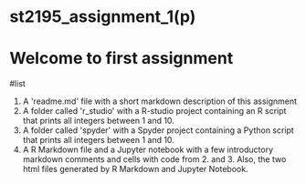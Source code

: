# st2195_assignment_1(p)
# Welcome to first assignment

#list
1. A 'readme.md' file with a short markdown description of this assignment
2. A folder called 'r_studio' with a R-studio project containing an R script that prints all integers between 1 and 10. 
3. A folder called 'spyder' with a Spyder project containing a Python script that prints all integers between 1 and 10.
4. A R Markdown file and a Jupyter notebook with a few introductory markdown comments and cells with code from 2. and 3. 
   Also, the two html files generated by R Markdown and Jupyter Notebook. 
